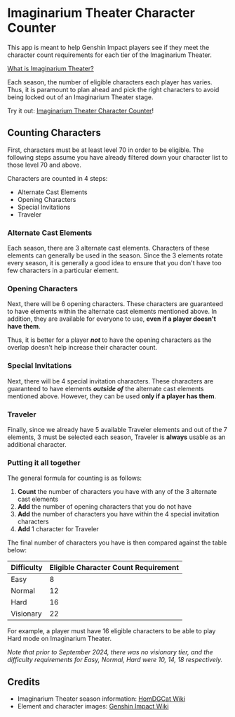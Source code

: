 # Imaginarium Theater Character Counter
This app is meant to help Genshin Impact players see if they meet the character count requirements for each tier of the Imaginarium Theater.

[What is Imaginarium Theater?](https://genshin-impact.fandom.com/wiki/Imaginarium_Theater)

Each season, the number of eligible characters each player has varies. Thus, it is paramount to plan ahead and pick the right characters to avoid being locked out of an Imaginarium Theater stage.

Try it out: [Imaginarium Theater Character Counter](https://kaizersaber.github.io/imaginarium_theater/)!

## Counting Characters
First, characters must be at least level 70 in order to be eligible. The following steps assume you have already filtered down your character list to those level 70 and above.

Characters are counted in 4 steps:
- Alternate Cast Elements
- Opening Characters
- Special Invitations
- Traveler

### Alternate Cast Elements
Each season, there are 3 alternate cast elements. Characters of these elements can generally be used in the season. Since the 3 elements rotate every season, it is generally a good idea to ensure that you don't have too few characters in a particular element.

### Opening Characters
Next, there will be 6 opening characters. These characters are guaranteed to have elements within the alternate cast elements mentioned above. In addition, they are available for everyone to use, **even if a player doesn't have them**.

Thus, it is better for a player _**not**_ to have the opening characters as the overlap doesn't help increase their character count.

### Special Invitations
Next, there will be 4 special invitation characters. These characters are guaranteed to have elements _**outside of**_ the alternate cast elements mentioned above. However, they can be used **only if a player has them**.

### Traveler
Finally, since we already have 5 available Traveler elements and out of the 7 elements, 3 must be selected each season, Traveler is **always** usable as an additional character.

### Putting it all together

The general formula for counting is as follows:
1. **Count** the number of characters you have with any of the 3 alternate cast elements
2. **Add** the number of opening characters that you do not have
3. **Add** the number of characters you have within the 4 special invitation characters
4. **Add** 1 character for Traveler

The final number of characters you have is then compared against the table below:

| Difficulty | Eligible Character Count Requirement |
| --- | --- |
| Easy | 8 |
| Normal | 12 |
| Hard | 16 |
| Visionary | 22 |

For example, a player must have 16 eligible characters to be able to play Hard mode on Imaginarium Theater.

_Note that prior to September 2024, there was no visionary tier, and the difficulty requirements for Easy, Normal, Hard were 10, 14, 18 respectively._


## Credits
- Imaginarium Theater season information: [HomDGCat Wiki](https://homdgcat.wiki/gi/maze?lang=EN)
- Element and character images: [Genshin Impact Wiki](https://genshin-impact.fandom.com/wiki/Genshin_Impact_Wiki)